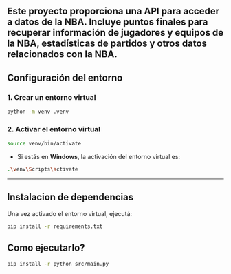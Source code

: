 Este proyecto proporciona una API para acceder a datos de la NBA. Incluye puntos finales para recuperar información de jugadores y equipos de la NBA, estadísticas de partidos y otros datos relacionados con la NBA.
---

## Configuración del entorno

### 1. Crear un entorno virtual

```bash
python -m venv .venv
```

### 2. Activar el entorno virtual

```bash
source venv/bin/activate
```

- Si estás en **Windows**, la activación del entorno virtual es:

```bash
.\venv\Scripts\activate
```

---

## Instalacion de dependencias

Una vez activado el entorno virtual, ejecutá:

```bash
pip install -r requirements.txt
```


## Como ejecutarlo?

```bash
pip install -r python src/main.py
```